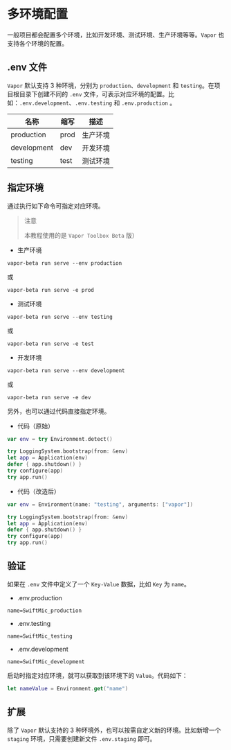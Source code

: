 # 多环境配置

一般项目都会配置多个环境，比如开发环境、测试环境、生产环境等等。`Vapor` 也支持各个环境的配置。

## .env 文件

`Vapor` 默认支持 3 种环境，分别为 `production`、`development` 和 `testing`。在项目根目录下创建不同的 `.env` 文件，可表示对应环境的配置。比如：`.env.development`、`.env.testing` 和 `.env.production` 。

| 名称 | 缩写 | 描述 |
| ---- | ---- | ---- |
| production | prod | 生产环境 |
| development | dev | 开发环境 |
| testing | test | 测试环境 |

## 指定环境

通过执行如下命令可指定对应环境。

> 注意
>
> 本教程使用的是 `Vapor Toolbox Beta` 版）

* 生产环境

```shell
vapor-beta run serve --env production
```

或

```shell
vapor-beta run serve -e prod
```

* 测试环境

```shell
vapor-beta run serve --env testing
```

或

```shell
vapor-beta run serve -e test
```

* 开发环境

```shell
vapor-beta run serve --env development
```

或

```shell
vapor-beta run serve -e dev
```

另外，也可以通过代码直接指定环境。

* 代码（原始）

```swift
var env = try Environment.detect()

try LoggingSystem.bootstrap(from: &env)
let app = Application(env)
defer { app.shutdown() }
try configure(app)
try app.run()
```

* 代码（改造后）

```swift
var env = Environment(name: "testing", arguments: ["vapor"])

try LoggingSystem.bootstrap(from: &env)
let app = Application(env)
defer { app.shutdown() }
try configure(app)
try app.run()
```

## 验证

如果在 `.env` 文件中定义了一个 `Key-Value` 数据，比如 `Key` 为 `name`。

* .env.production

```
name=SwiftMic_production
```

* .env.testing

```
name=SwiftMic_testing
```

* .env.development

```
name=SwiftMic_development
```

启动时指定对应环境，就可以获取到该环境下的 `Value`。代码如下：

```swift
let nameValue = Environment.get("name")
```

## 扩展

除了 `Vapor` 默认支持的 3 种环境外，也可以按需自定义新的环境。比如新增一个 `staging` 环境，只需要创建新文件 `.env.staging` 即可。